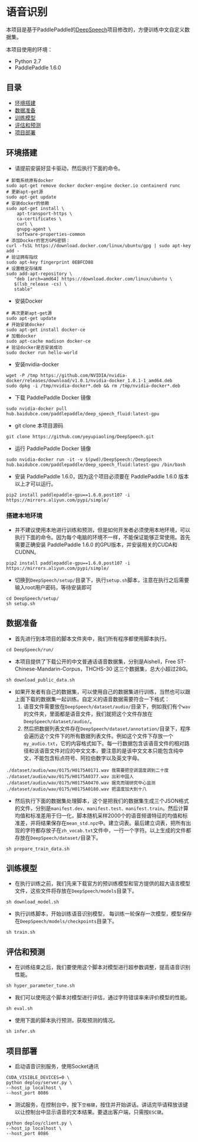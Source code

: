 # 语音识别

本项目是基于PaddlePaddle的[DeepSpeech](https://github.com/PaddlePaddle/DeepSpeech)项目修改的，方便训练中文自定义数据集。

本项目使用的环境：
 - Python 2.7
 - PaddlePaddle 1.6.0

## 目录

- [环境搭建](#环境搭建)
- [数据准备](#数据准备)
- [训练模型](#训练模型)
- [评估和预测](#评估和预测)
- [项目部署](#项目部署)

## 环境搭建

 - 请提前安装好显卡驱动，然后执行下面的命令。
```shell script
# 卸载系统原有docker
sudo apt-get remove docker docker-engine docker.io containerd runc
# 更新apt-get源 
sudo apt-get update
# 安装docker的依赖 
sudo apt-get install \
    apt-transport-https \
    ca-certificates \
    curl \
    gnupg-agent \
    software-properties-common
# 添加Docker的官方GPG密钥：
curl -fsSL https://download.docker.com/linux/ubuntu/gpg | sudo apt-key add -
# 验证拥有指纹
sudo apt-key fingerprint 0EBFCD88
# 设置稳定存储库
sudo add-apt-repository \
   "deb [arch=amd64] https://download.docker.com/linux/ubuntu \
   $(lsb_release -cs) \
   stable"
```

 - 安装Docker
```shell script
# 再次更新apt-get源 
sudo apt-get update
# 开始安装docker 
sudo apt-get install docker-ce
# 加载docker 
sudo apt-cache madison docker-ce
# 验证docker是否安装成功
sudo docker run hello-world
```

 - 安装nvidia-docker
```shell script
wget -P /tmp https://github.com/NVIDIA/nvidia-docker/releases/download/v1.0.1/nvidia-docker_1.0.1-1_amd64.deb
sudo dpkg -i /tmp/nvidia-docker*.deb && rm /tmp/nvidia-docker*.deb
```

 - 下载 PaddlePaddle Docker 镜像
```shell script
sudo nvidia-docker pull hub.baidubce.com/paddlepaddle/deep_speech_fluid:latest-gpu
```

- git clone 本项目源码
```shell script
git clone https://github.com/yeyupiaoling/DeepSpeech.git
```

- 运行 PaddlePaddle Docker 镜像
```shell script
sudo nvidia-docker run -it -v $(pwd)/DeepSpeech:/DeepSpeech hub.baidubce.com/paddlepaddle/deep_speech_fluid:latest-gpu /bin/bash
```

 - 安装 PaddlePaddle 1.6.0，因为这个项目必须要在 PaddlePaddle 1.6.0 版本以上才可以运行。
```shell script
pip2 install paddlepaddle-gpu==1.6.0.post107 -i https://mirrors.aliyun.com/pypi/simple/
```

### 搭建本地环境

 - 并不建议使用本地进行训练和预测，但是如何开发者必须使用本地环境，可以执行下面的命令。因为每个电脑的环境不一样，不能保证能够正常使用。首先需要正确安装 PaddlePaddle 1.6.0 的GPU版本，并安装相关的CUDA和CUDNN。
```shell script
pip2 install paddlepaddle-gpu==1.6.0.post107 -i https://mirrors.aliyun.com/pypi/simple/
```

 - 切换到`DeepSpeech/setup/`目录下，执行`setup.sh`脚本，注意在执行之后需要输入root用户密码，等待安装即可
```shell script
cd DeepSpeech/setup/
sh setup.sh
```

## 数据准备

 - 首先进行到本项目的脚本文件夹中，我们所有程序都使用脚本执行。
```shell script
cd DeepSpeech/run/
```

 - 本项目提供了下载公开的中文普通话语音数据集，分别是Aishell，Free ST-Chinese-Mandarin-Corpus，THCHS-30 这三个数据集，总大小超过28G。
```shell script
sh download_public_data.sh
```

 - 如果开发者有自己的数据集，可以使用自己的数据集进行训练，当然也可以跟上面下载的数据集一起训练。自定义的语音数据需要符合一下格式：
    1. 语音文件需要放在`DeepSpeech/dataset/audio/`目录下，例如我们有个`wav`的文件夹，里面都是语音文件，我们就把这个文件存放在`DeepSpeech/dataset/audio/`。
    2. 然后把数据列表文件存在`DeepSpeech/dataset/annotation/`目录下，程序会遍历这个文件下的所有数据列表文件。例如这个文件下存放一个`my_audio.txt`，它的内容格式如下。每一行数据包含该语音文件的相对路径和该语音文件对应的中文文本，要注意的是该中文文本只能包含纯中文，不能包含标点符号、阿拉伯数字以及英文字母。
```shell script
./dataset/audio/wav/0175/H0175A0171.wav 我需要把空调温度调到二十度
./dataset/audio/wav/0175/H0175A0377.wav 出彩中国人
./dataset/audio/wav/0175/H0175A0470.wav 据克而瑞研究中心监测
./dataset/audio/wav/0175/H0175A0180.wav 把温度加大到十八
```
 

 - 然后执行下面的数据集处理脚本，这个是把我们的数据集生成三个JSON格式的文件，分别是`manifest.dev、manifest.test、manifest.train`。然后计算均值和标准差用于归一化，脚本随机采样2000个的语音频谱特征的均值和标准差，并将结果保存在`mean_std.npz`中。建立词表。最后建立词表，把所有出现的字符都存放子在`zh_vocab.txt`文件中，一行一个字符。以上生成的文件都存放在`DeepSpeech/dataset/`目录下。
```shell script
sh prepare_train_data.sh
```


## 训练模型

 - 在执行训练之前，我们先来下载官方的预训练模型和官方提供的超大语言模型文件，这些文件将存放在`DeepSpeech/models`目录下。
```shell script
sh download_model.sh
```

 - 执行训练脚本，开始训练语音识别模型， 每训练一轮保存一次模型，模型保存在`DeepSpeech/models/checkpoints`目录下。
```shell script
sh train.sh
```

## 评估和预测

 - 在训练结束之后，我们要使用这个脚本对模型进行超参数调整，提高语音识别性能。
```shell script
sh hyper_parameter_tune.sh
```

 - 我们可以使用这个脚本对模型进行评估，通过字符错误率来评价模型的性能。
```shell script
sh eval.sh
```

 - 使用下面的脚本执行预测，获取预测的情况。
```shell script
sh infer.sh
```

## 项目部署

 - 启动语音识别服务，使用Socket通讯
```shell script
CUDA_VISIBLE_DEVICES=0 \
python deploy/server.py \
--host_ip localhost \
--host_port 8086
```

 - 测试服务，在控制台中，按下`空格键`，按住并开始讲话。讲话完毕请释放该键以让控制台中显示语音的文本结果。要退出客户端，只需按`ESC键`。
```shell script
python deploy/client.py \
--host_ip localhost \
--host_port 8086
```
